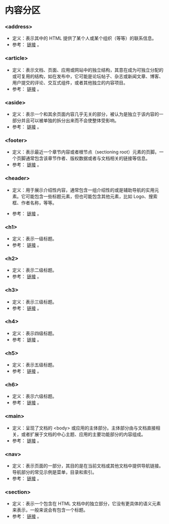 # 内容分区

### \<address>

- 定义：表示其中的 HTML 提供了某个人或某个组织（等等）的联系信息。
- 参考： [链接](https://developer.mozilla.org/zh-CN/docs/Web/HTML/Element/address) 。

### \<article>

- 定义：表示文档、页面、应用或网站中的独立结构，其意在成为可独立分配的或可复用的结构，如在发布中，它可能是论坛帖子、杂志或新闻文章、博客、用户提交的评论、交互式组件，或者其他独立的内容项目。​​
- 参考： [链接](https://developer.mozilla.org/zh-CN/docs/Web/HTML/Element/article) 。

### \<aside>

- 定义：表示一个和其余页面内容几乎无关的部分，被认为是独立于该内容的一部分并且可以被单独的拆分出来而不会使整体受影响。
- 参考： [链接](https://developer.mozilla.org/zh-CN/docs/Web/HTML/Element/aside) 。

### \<footer>

- 定义：表示最近一个章节内容或者根节点（sectioning root）元素的页脚。一个页脚通常包含该章节作者、版权数据或者与文档相关的链接等信息。
- 参考： [链接](https://developer.mozilla.org/zh-CN/docs/Web/HTML/Element/footer) 。

### \<header>

- 定义：用于展示介绍性内容，通常包含一组介绍性的或是辅助导航的实用元素。它可能包含一些标题元素，但也可能包含其他元素，比如 Logo、搜索框、作者名称，等等。

- 参考： [链接](https://developer.mozilla.org/zh-CN/docs/Web/HTML/Element/header) 。

### \<h1>

- 定义：表示一级标题。
- 参考： [链接](https://developer.mozilla.org/zh-CN/docs/Web/HTML/Element/Heading_Elements) 。

### \<h2>

- 定义：表示二级标题。
- 参考： [链接](https://developer.mozilla.org/zh-CN/docs/Web/HTML/Element/Heading_Elements) 。

### \<h3>

- 定义：表示三级标题。
- 参考： [链接](https://developer.mozilla.org/zh-CN/docs/Web/HTML/Element/Heading_Elements) 。

### \<h4>

- 定义：表示四级标题。
- 参考： [链接](https://developer.mozilla.org/zh-CN/docs/Web/HTML/Element/Heading_Elements) 。

### \<h5>

- 定义：表示五级标题。
- 参考： [链接](https://developer.mozilla.org/zh-CN/docs/Web/HTML/Element/Heading_Elements) 。

### \<h6>

- 定义：表示六级标题。
- 参考： [链接](https://developer.mozilla.org/zh-CN/docs/Web/HTML/Element/Heading_Elements) 。

### \<main>

- 定义：呈现了文档的 \<body> 或应用的主体部分。主体部分由与文档直接相关，或者扩展于文档的中心主题、应用的主要功能部分的内容组成。
- 参考： [链接](https://developer.mozilla.org/zh-CN/docs/Web/HTML/Element/main) 。

### \<nav>

- 定义：表示页面的一部分，其目的是在当前文档或其他文档中提供导航链接。导航部分的常见示例是菜单，目录和索引。
- 参考： [链接](https://developer.mozilla.org/zh-CN/docs/Web/HTML/Element/nav) 。

### \<section>

- 定义：表示一个包含在 HTML 文档中的独立部分，它没有更具体的语义元素来表示，一般来说会有包含一个标题。
- 参考： [链接](https://developer.mozilla.org/zh-CN/docs/Web/HTML/Element/section) 。
